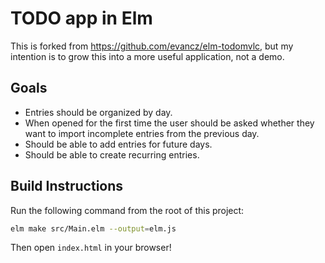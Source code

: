 # TODO app in Elm

This is forked from https://github.com/evancz/elm-todomvlc, but my intention is
to grow this into a more useful application, not a demo.

## Goals

- Entries should be organized by day.
- When opened for the first time the user should be asked whether they want to
  import incomplete entries from the previous day.
- Should be able to add entries for future days.
- Should be able to create recurring entries.

## Build Instructions

Run the following command from the root of this project:

```bash
elm make src/Main.elm --output=elm.js
```

Then open `index.html` in your browser!
